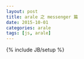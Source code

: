 ```yaml
---
layout: post
title: arale 之 messenger 篇
date: 2015-10-01
categories: arale
tags: [js, arale]
---
```

{% include JB/setup %}